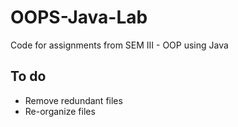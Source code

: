 # OOPS-Java-Lab
Code for assignments from SEM III - OOP using Java

## To do
* Remove redundant files
* Re-organize files
